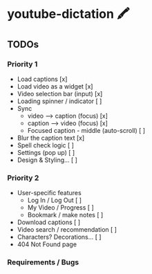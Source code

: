 # youtube-dictation 🖍

## TODOs

### Priority 1
- Load captions [x]
- Load video as a widget [x]
- Video selection bar (input) [x]
- Loading spinner / indicator [ ]
- Sync
  - video --> caption (focus) [x]
  - caption --> video (focus) [x]
  - Focused caption - middle (auto-scroll) [ ]
- Blur the caption text [x]
- Spell check logic [ ]
- Settings (pop up) [ ]
- Design & Styling... [ ]

### Priority 2
- User-specific features
  - Log In / Log Out [ ]
  - My Video / Progress [ ]
  - Bookmark / make notes [ ]
- Download captions [ ]
- Video search / recommendation [ ]
- Characters? Decorations... [ ]
- 404 Not Found page

### Requirements / Bugs
